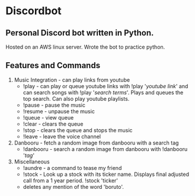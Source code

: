 # Discordbot
## Personal Discord bot written in Python. 

Hosted on an AWS linux server. Wrote the bot to practice python.

## Features and Commands

1. Music Integration - can play links from youtube
    - !play - can play or queue youtube links with !play '*youtube link*' and can search songs with !play '*search terms*'. Plays and queues the top search. Can also play youtube playlists.
    - !pause - pause the music
    - !resume - unpause the music 
    - !queue - view queue
    - !clear - clears the queue 
    - !stop - clears the queue and stops the music
    - !leave - leave the voice channel
2. Danbooru - fetch a random image from danbooru with a search tag
    - !danbooru - search a random image from danbooru with !danbooru '*tag*'
3. Miscellaneous 
    - !aundre - a command to tease my friend
    - !stock - Look up a stock with its ticker name. Displays final adjusted call from a 1 year period. !stock 'ticker'
    - deletes any mention of the word 'boruto'.




